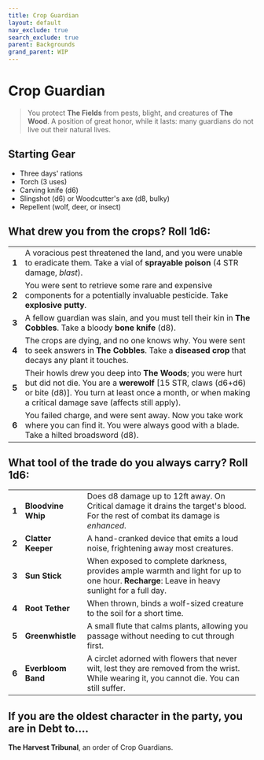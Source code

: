 ```yaml
---
title: Crop Guardian
layout: default
nav_exclude: true
search_exclude: true
parent: Backgrounds
grand_parent: WIP
---
```


# Crop Guardian

> You protect **The Fields** from pests, blight, and creatures of **The Wood**. A position of great honor, while it lasts: many guardians do not live out their natural lives.

## Starting Gear

- Three days' rations
- Torch (3 uses)
- Carving knife (d6)
- Slingshot (d6) or Woodcutter's axe (d8, bulky)
- Repellent (wolf, deer, or insect)
 
## What drew you from the crops? Roll 1d6:

|       |                                                                                                                                                                    |
| ----- | ------------------------------------------------------------------------------------------------------------------------------------------------------------------ |
| **1** | A voracious pest threatened the land, and you were unable to eradicate them. Take a vial of **sprayable poison** (4 STR damage, _blast_).                          |
| **2** | You were sent to retrieve some rare and expensive components for a potentially invaluable pesticide. Take **explosive putty**.                                     |
| **3** | A fellow guardian was slain, and you must tell their kin in **The Cobbles**. Take a bloody **bone knife** (d8).                                                    |
| **4** | The crops are dying, and no one knows why. You were sent to seek answers in **The Cobbles**. Take a **diseased crop** that decays any plant it touches. |
| **5** | Their howls drew you deep into **The Woods**; you were hurt but did not die. You are a **werewolf** [15 STR, claws (d6+d6) or bite (d8)]. You turn at least once a month, or when making a critical damage save (affects still apply).    |
| **6** | You failed charge, and were sent away. Now you take work where you can find it. You were always good with a blade. Take a hilted broadsword (d8). |

## What tool of the trade do you always carry? Roll 1d6:

|       |                    |                                                                                                                                               |
| ----- | ------------------ | --------------------------------------------------------------------------------------------------------------------------------------------- |
| **1** | **Bloodvine Whip** | Does d8 damage up to 12ft away. On Critical damage it drains the target's blood. For the rest of combat its damage is _enhanced_.             |
| **2** | **Clatter Keeper** | A hand-cranked device that emits a loud noise, frightening away most creatures.                                                               |
| **3** | **Sun Stick**      | When exposed to complete darkness, provides ample warmth and light for up to one hour. **Recharge**: Leave in heavy sunlight for a full day.  |
| **4** | **Root Tether**    | When thrown, binds a wolf-sized creature to the soil for a short time.                                                                        |
| **5** | **Greenwhistle**   | A small flute that calms plants, allowing you passage without needing to cut through first.                                                   |
| **6** | **Everbloom Band** | A circlet adorned with flowers that never wilt, lest they are removed from the wrist. While wearing it, you cannot die. You can still suffer. |

## If you are the oldest character in the party, you are in Debt to....

**The Harvest Tribunal**, an order of Crop Guardians. 